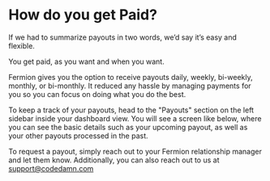 # How do you get Paid?

If we had to summarize payouts in two words, we’d say it’s easy and flexible.

You get paid, as you want and when you want.

Fermion gives you the option to receive payouts daily, weekly, bi-weekly, monthly, or bi-monthly. It reduced any hassle by managing payments for you so you can focus on doing what you do the best.

To keep a track of your payouts, head to the "Payouts" section on the left sidebar inside your dashboard view. You will see a screen like below, where you can see the basic details such as your upcoming payout, as well as your other payouts processed in the past. 

To request a payout, simply reach out to your Fermion relationship manager and let them know. Additionally, you can also reach out to us at [support@codedamn.com](mailto:support@codedamn.com)

